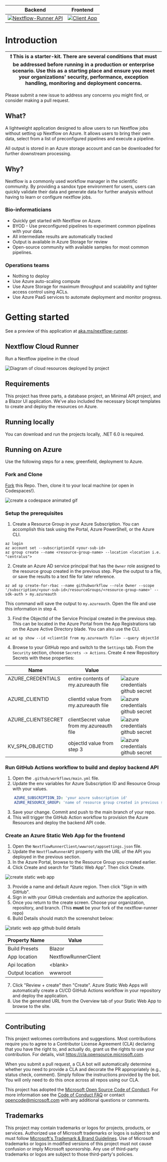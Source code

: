 | Backend | Frontend |
| ------- | -------- |
| [![Nextflow-Runner API](https://github.com/microsoft/nextflow-runner/actions/workflows/main.yml/badge.svg)](https://github.com/microsoft/nextflow-runner/actions/workflows/main.yml) | [![Client App](https://github.com/microsoft/nextflow-runner/actions/workflows/azure-static-web-apps-happy-ocean-0f6450210.yml/badge.svg)](https://github.com/microsoft/nextflow-runner/actions/workflows/azure-static-web-apps-happy-ocean-0f6450210.yml) |

# Introduction
| :exclamation:  This is a starter-kit. There are several conditions that must be addressed before running in a production or enterprise scenario. Use this as a starting place and ensure you meet your organizations' security, performance, exception handling, monitoring and deployment concerns.  |
|-----------------------------------------|

Please submit a new issue to address any concerns you might find, or consider making a pull request.

## What?
A lightweight application designed to allow users to run Nextflow jobs without setting up Nextflow on Azure. It allows users to bring their own data, select from a list of preconfigured pipelines and execute a pipeline.

All output is stored in an Azure storage account and can be downloaded for further downstream processing.

## Why?
Nextflow is a commonly used workflow manager in the scientific community. By providing  a sandox type environment for users, users can quickly validate their data and generate data for further analysis without having to learn or configure nextflow jobs.

### Bio-informaticians
* Quickly get started with Nextflow on Azure.
* BYOD - Use preconfigured pipelines to experiment common pipelines with your data.
* All intermediate results are automatically tracked
* Output is available in Azure Storage for review
* Open-source community with available samples for most common pipelines.


### Operations teams
* Nothing to deploy
* Use Azure auto-scaling compute
* Use Azure Storage for maximum throughput and scalability and tighter access control using ACLs.
* Use Azure PaaS services to automate deployment and monitor progress.


# Getting started
See a preview of this application at [aka.ms/nextflow-runner](https://aka.ms/nextflow-runner).

## Nextflow Cloud Runner
Run a Nextflow pipeline in the cloud

![Diagram of cloud resources deployed by project](./docs/imgs/nextflow-runner.png)

## Requirements
This project has three parts, a database project, an Minimal API project, and a Blazor UI application. We've also included the necessary bicept templates to create and deploy the resources on Azure.

## Running locally
You can download and run the projects locally, .NET 6.0 is required.

## Running on Azure
Use the following steps for a new, greenfield, deployment to Azure.
### Fork and Clone 
[Fork](https://github.com/Microsoft/nextflow-runner/fork) this Repo. Then, clone it to your local machine (or open in Codespaces!).

![create a codespace animated gif](./docs/imgs/create-codespace.gif)

### Setup the prerequisites
1. Create a Resource Group in your Azure Subscription. You can accomplish this task using the Portal, Azure PowerShell, or the Azure CLI.
```
az login
az account set --subscriptionId <your-sub-id>
az group create --name <resource-group-name> --location <location i.e. "centralus">
```

2. Create an Azure AD service principal that has the `Owner` role assigned to the resource group created in the previous step. Pipe the output to a file, or save the results to a text file for later reference.
```
az ad sp create-for-rbac --name githubworkflow --role Owner --scope '/subscription/<your-sub-id>/resourceGroups/<resource-group-name>' --sdk-auth > my.azureauth
```
This command will save the output to `my.azureauth`. Open the file and use this information in step 4.

3. Find the ObjectId of the Service Principal created in the previous step. This can be located in the Azure Portal from the App Registrations tab on the Azure Active Directory blade. You can also use the CLI.
```
az ad sp show --id <clientId from my.azureauth file> --query objectId
```

4. Browse to your GitHub repo and switch to the `Settings` tab. From the `Security` section, choose `Secrets -> Actions`.
Create 4 new Repository Secrets with these properties:
<table>
    <thead>
        <tr>
            <th>Name</th>
            <th>Value</th>
            <th>&nbsp;</th>
        </tr>
    </thead>
    <tbody>
    <tr valign="top">
        <td>AZURE_CREDENTIALS</td>
        <td>entire contents of my.azureauth file</td>
        <td><img alt="azure credentials github secret" src="./docs/imgs/create-secret-azure-creds.png" /></td>
    </tr>
    <tr valign="top">
        <td>AZURE_CLIENTID</td>
        <td>clientId value from my.azureauth file</td>
        <td><img alt="azure credentials github secret" src="./docs/imgs/create-secret-azure-clientid.png" /></td>
    </tr>
    <tr valign="top">
        <td>AZURE_CLIENTSECRET</td>
        <td>clientSecret value from my.azureauth file</td>
        <td><img alt="azure credentials github secret" src="./docs/imgs/create-secret-azure-clientsecret.png" /></td>
    </tr>
    <tr>
        <td>KV_SPN_OBJECTID</td>
        <td>objectId value from step 3</td>
        <td><img alt="azure credentials github secret" src="./docs/imgs/create-secret-azure-objectid.png" /></td>
    </tr>
    <tbody>
</table>

### Run GitHub Actions workflow to build and deploy backend API
1. Open the `.github/workflows/main.yml` file.
1. Update the env variables for Azure Subscription ID and Resource Group with your values.
``` yml
    AZURE_SUBSCRIPTION_ID: 'your azure subscription id'
    AZURE_RESOURCE_GROUP: 'name of resource group created in previous step (i.e. rg-nextflow-runner)'
```
3. Save your change. Commit and push to the main branch of your repo.
3. This will trigger the GitHub Action workflow to provision the Azure Resources and deploy the backend API code.

### Create an Azure Static Web App for the frontend
1. Open the `NextflowRunnerClient/wwwroot/appsettings.json` file.
1. Update the `NextflowRunnerAPI` property with the URL of the API you deployed in the previous section.
1. In the Azure Portal, browse to the Resource Group you created earlier.
1. Click Create and search for "Static Web App". Then click Create.

![create static web app](./docs/imgs/create-swa.gif)

3. Provide a name and default Azure region. Then click "Sign in with GitHub".
3. Sign in with your GitHub credentials and authorize the application.
3. Once you return to the create screen. Choose your organization, repository, and branch. (This __must__ be your fork of the nextflow-runner repo)
3. Build Details should match the screenshot below:

![static web app github build details](./docs/imgs/create-swa-github.png)

| Property Name | Value |
| ------------- | ----- |
| Build Presets | Blazor |
| App location | NextflowRunnerClient |
| Api location | &lt;blank&gt; |
| Output location | wwwroot |

7. Click "Review + create" then "Create". Azure Static Web Apps will automatically create a CI/CD GitHub Actions workflow in your repository and deploy the application.
7. Use the generated URL from the Overview tab of your Static Web App to browse to the site.

<hr/>

## Contributing

This project welcomes contributions and suggestions.  Most contributions require you to agree to a
Contributor License Agreement (CLA) declaring that you have the right to, and actually do, grant us
the rights to use your contribution. For details, visit https://cla.opensource.microsoft.com.

When you submit a pull request, a CLA bot will automatically determine whether you need to provide
a CLA and decorate the PR appropriately (e.g., status check, comment). Simply follow the instructions
provided by the bot. You will only need to do this once across all repos using our CLA.

This project has adopted the [Microsoft Open Source Code of Conduct](https://opensource.microsoft.com/codeofconduct/).
For more information see the [Code of Conduct FAQ](https://opensource.microsoft.com/codeofconduct/faq/) or
contact [opencode@microsoft.com](mailto:opencode@microsoft.com) with any additional questions or comments.

## Trademarks

This project may contain trademarks or logos for projects, products, or services. Authorized use of Microsoft 
trademarks or logos is subject to and must follow 
[Microsoft's Trademark & Brand Guidelines](https://www.microsoft.com/en-us/legal/intellectualproperty/trademarks/usage/general).
Use of Microsoft trademarks or logos in modified versions of this project must not cause confusion or imply Microsoft sponsorship.
Any use of third-party trademarks or logos are subject to those third-party's policies.

